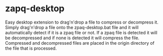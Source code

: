 # zapq-desktop
Easy desktop extension to drag'n'drop a file to compress or decompress it.
Simply drag'n'drop a file onto the zpaq-desktop.bat file and it will automatically detect if it is a zpaq file or not. If a zpaq file is detected it will be decompressed and if none is detected it will compress the file. Compressed and decompressed files are placed in the origin directory of the file that is processed.
